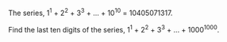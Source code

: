 The series, 1<sup>1</sup> + 2<sup>2</sup> + 3<sup>3</sup> + ... +
10<sup>10</sup> = 10405071317.

Find the last ten digits of the series, 1<sup>1</sup> + 2<sup>2</sup> +
3<sup>3</sup> + ... + 1000<sup>1000</sup>.
